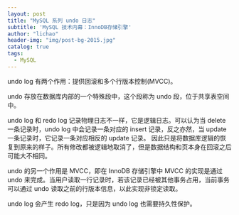 ```yaml
---
layout: post
title: "MySQL 系列 undo 日志"
subtitle: 'MySQL 技术内幕：InnoDB存储引擎'
author: "lichao"
header-img: "img/post-bg-2015.jpg"
catalog: true
tags:
  - MySQL
---
```


undo log 有两个作用：提供回滚和多个行版本控制(MVCC)。

undo 存放在数据库内部的一个特殊段中，这个段称为 undo 段，位于共享表空间中。

undo log 和 redo log 记录物理日志不一样，它是逻辑日志。可以认为当 delete 一条记录时，undo log 中会记录一条对应的 insert 记录，反之亦然，当 update 一条记录时，它记录一条对应相反的 update 记录。 因此只是将数据库逻辑的恢复到原来的样子。所有修改都被逻辑地取消了，但是数据结构和页本身在回滚之后可能大不相同。

undo 的另一个作用是 MVCC，即在 InnoDB 存储引擎中 MVCC 的实现是通过 undo 来完成。当用户读取一行记录时，若该记录已经被其他事务占用，当前事务可以通过 undo 读取之前的行版本信息，以此实现非锁定读取。

undo log 会产生 redo log，只是因为 undo log 也需要持久性保护。